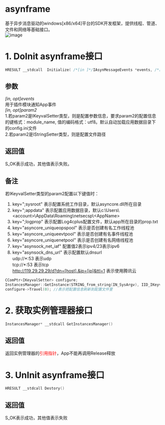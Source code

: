 # asynframe  

基于异步消息驱动的windows[x86/x64]平台的SDK开发框架，提供线程、管道、文件和网络等基础接口。  
![image](https://netsecsp.github.io/img/01_asynframe.jpg)  

# 1. DoInit asynframe接口  
```c++  
HRESULT __stdcall  Initialize( /*[in ]*/IAsynMessageEvents *events, /*[in ]*/IUnknown *param2 ) 
```  
## 参数  
*[in, opt]events*  
用于插件模块通知App事件  
*[in, opt]param2*  
1.若param2是IKeyvalSetter类型，则是配置参数信息，要求param2的配置信息的键格式：module_name, 值的编码格式：utf8。默认自动加载应用数据目录下的config.ini文件  
2.若param2是IStringSetter类型，则是配置文件路径  

## 返回值  
S_OK表示成功，其他值表示失败。  

## 备注  
若IKeyvalSetter类型的param2配置以下键值时： 
1. key=";sysroot" 表示配置系统工作目录，默认asyncore.dll所在目录  
2. key=";appdata" 表示配置应用数据目录，默认c:\Users\\\<account>\AppData\Roaming\netsecsp\\\<AppName>  
3. key=";logprop" 表示配置Log4cplus配置文件，默认app所在目录的prop.txt
3. key="asyncore_uniqueopspool" 表示是否创建有名工作线程池  
4. key="asyncore_uniqueevtpool" 表示是否创建有名事件线程池  
5. key="asyncore_uniquenetpool" 表示是否创建有名网络线程池  
6. key="asynsock_net_iaf" 配置值2表示ipv4/23表示ipv6  
7. key="asynsock_dns_url" 表示配置默认dnsurl  
udp://\*:53 表示udp  
tcp://\*:53 表示tcp  
http://119.29.29.29/d?dn=[host].&ip=[ip]&ttl=1 表示使用腾讯云  

```c++   
CComPtr<IKeyvalSetter> configure;  
InstancesManager::GetInstance(STRING_from_string(IN_SysArgv), IID_IKeyvalSetter, &configure);  
configure->Travel(0); //表示把配置信息刷新到配置文件里  
```  

# 2. 获取实例管理器接口  
```c++ 
InstancesManager* __stdcall GetInstancesManager()  
```  
## 返回值  
返回实例管理器的<font color=red>引用指针</font>，App不能再调用Release释放  

# 3. UnInit asynframe接口
```c++ 
HRESULT __stdcall Destory()  
```  
## 返回值  
S_OK表示成功，其他值表示失败  
